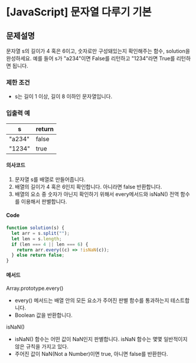 # [JavaScript] 문자열 다루기 기본

## 문제설명

문자열 s의 길이가 4 혹은 6이고, 숫자로만 구성돼있는지 확인해주는 함수, solution을 완성하세요. 예를 들어 s가 "a234"이면 False를 리턴하고 "1234"라면 True를 리턴하면 됩니다.

### 제한 조건

- s는 길이 1 이상, 길이 8 이하인 문자열입니다.

### 입출력 예

| s      | return |
| ------ | ------ |
| "a234" | false  |
| "1234" | true   |

#### 의사코드

1. 문자열 s를 배열로 만들어줍니다.
2. 배열의 길이가 4 혹은 6인지 확인합니다. 아니라면 false 반환합니다.
3. 배열의 요소 중 숫자가 아닌지 확인하기 위해서 every메서드와 isNaN() 전역 함수를 이용해서 판별합니다.

#### Code

```js
function solution(s) {
  let arr = s.split("");
  let len = s.length;
  if (len === 4 || len === 6) {
    return arr.every((c) => !isNaN(c));
  } else return false;
}
```

#### 메서드

Array.prototype.every()

- every() 메서드는 배열 안의 모든 요소가 주어진 판별 함수를 통과하는지 테스트합니다.
- Boolean 값을 반환합니다.

isNaN()

- isNaN() 함수는 어떤 값이 NaN인지 판별합니다. isNaN 함수는 몇몇 일반적이지 않은 규칙을 가지고 있다.
- 주어진 값이 NaN(Not a Number)이면 true, 아니면 false를 반환한다.
